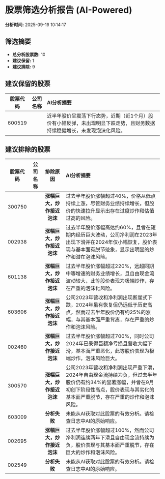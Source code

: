 # 股票筛选分析报告 (AI-Powered)

**分析时间:** 2025-09-19 10:14:17

## 筛选摘要

- **总分析股票数:** 10
- **建议保留:** 1
- **建议排除:** 9

## 建议保留的股票

| 股票代码 | 公司名称 | AI分析摘要 |
|:---:|:---:|:---|
| 600519 |  | 近半年股价呈震荡下行态势，近期（近1个月）股价有小幅反弹，未出现明显下跌走势，且财务数据持续稳健增长，未发现泡沫化风险。 |

## 建议排除的股票

| 股票代码 | 公司名称 | 排除原因 | AI分析摘要 |
|:---:|:---:|:---:|:---|
| 300750 |  | **涨幅巨大，炒作接近泡沫** | 过去半年股价涨幅超过40%，价格从低点持续上涨，尽管财务业绩持续增长，但股价的快速拉升显示出存在过度炒作和估值过高的风险。 |
| 002938 |  | **涨幅巨大，炒作接近泡沫** | 过去半年股价涨幅高达约60%，且曾在短期内经历巨大波动，公司净利润在2023年出现下滑并在2024年仅小幅恢复，股价表现与基本面有脱节迹象，显示出明显的炒作和潜在泡沫风险。 |
| 601138 |  | **涨幅巨大，炒作接近泡沫** | 过去半年股价涨幅超过220%，远超同期中等增速的财务业绩增长，且自由现金流波动较大，此等股价表现为极端炒作，存在严重的泡沫化风险。 |
| 603606 |  | **涨幅巨大，炒作接近泡沫** | 公司2023年营收和净利润出现断崖式下跌，2024年虽有恢复但仍远低于历史高点，然而过去半年股价仍有约25%的涨幅，与其基本面严重背离，存在严重的炒作和泡沫风险。 |
| 002460 |  | **涨幅巨大，炒作接近泡沫** | 过去半年股价涨幅超过700%，同时公司2024年已录得巨额净亏损且营收大幅下滑，基本面严重恶化，此等股价表现为极端炒作，泡沫风险巨大。 |
| 300570 |  | **涨幅巨大，炒作接近泡沫** | 公司2023年营收和净利润出现严重下滑，2024年自由现金流持续为负，但过去半年股价仍有约34%的显著涨幅，并曾在9月初创下阶段性高点，股价表现与其劣化的基本面严重脱节，存在严重的炒作和泡沫风险。 |
| 603009 |  | **分析失败** | 未能从AI获取对此股票的有效分析。请检查日志中AI的原始响应。 |
| 002695 |  | **涨幅巨大，炒作接近泡沫** | 过去半年股价涨幅超过100%，然而公司净利润连续两年下滑且自由现金流持续为负，股价表现与其基本面严重脱节，存在巨大的炒作和泡沫风险。 |
| 002549 |  | **分析失败** | 未能从AI获取对此股票的有效分析。请检查日志中AI的原始响应。 |
